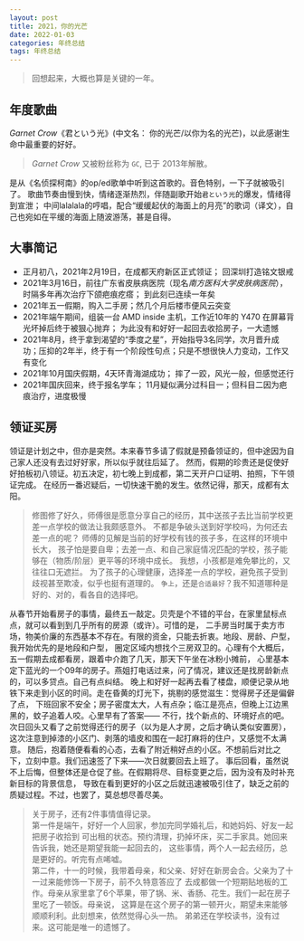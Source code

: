 ```yaml
---
layout: post
title: 2021，你的光芒
date: 2022-01-03
categories: 年终总结
tags: 年终总结
---
```

> 回想起来，大概也算是关键的一年。

## 年度歌曲

*Garnet Crow*《君という光》(中文名： 你的光芒/以你为名的光芒)，以此感谢生命中最重要的好好。

> *Garnet Crow* 又被粉丝称为 `GC`, 已于 2013年解散。 

是从《名侦探柯南》的op/ed歌单中听到这首歌的。音色特别，一下子就被吸引了。
歌曲节奏由慢到快，情绪逐渐热烈，伴随副歌开始`君という光`的爆发，情绪得到宣泄；
中间lalalala的哼唱，配合“缓缓起伏的海面上的月亮”的歌词（译文），自己也宛如在平缓的海面上随波游荡，甚是自得。

## 大事简记

- 正月初八，2021年2月19日，在成都天府新区正式领证； 回深圳打造铭文银戒
- 2021年3月16日，前往广东省皮肤病医院（现名*南方医科大学皮肤病医院*），时隔多年再次治疗下颌疤痕疙瘩； 到此刻已连续一年矣
- 2021年五一假期，购入二手房；然几个月后楼市便风云突变
- 2021年端午期间，组装一台 AMD inside 主机，工作近10年的 Y470 在屏幕背光坏掉后终于被狠心抛弃； 为此没有和好好一起回去收拾房子，一大遗憾
- 2021年8月，终于拿到渴望的“季度之星”，开始指导3名同学，次月晋升成功；压抑的2年半，终于有一个阶段性句点；只是不想很快人力变动，工作又有变化
- 2021年10月国庆假期，4天环青海湖成功； 摔了一跤，风光一般，但感觉还行
- 2021年国庆回来，终于报名学车； 11月疑似满分过科目一；但科目二因为疤痕治疗，进度极慢

## 领证买房

领证是计划之中，但亦是突然。本来春节多请了假就是预备领证的，但中途因为自己家人还没有去过好好家，所以似乎就往后延了。
然而，假期的珍贵还是促使好好拍板初八领证。初五决定，初七晚上到成都，第二天开户口证明、拍照，下午领证完成。
在经历一番迟疑后，一切快速干脆的发生。依然记得，那天，成都有太阳。

> 修图修了好久，师傅很是愿意分享自己的经历，其中送孩子去比当前学校更差一点学校的做法让我颇感意外。
不都是争破头送到好学校吗，为何还去差一点的呢？ 师傅的见解是当前的好学校有钱的孩子多，在这样的环境中长大，
孩子怕是要自卑；去差一点、和自己家庭情况匹配的学校，孩子能够在（物质/阶层）更平等的环境中成长。
我想，小孩都是难免攀比的，又往往口无遮拦。
为了孩子的心理健康，选择差一点的学校，避免孩子受到歧视甚至欺凌，似乎也挺有道理的。
`争上`，还是`合适最好`？我不知道哪种是好的、对的，看各自的选择吧。

从春节开始看房子的事情，最终五一敲定。贝壳是个不错的平台，在家里鼠标点点，就可以看到到几乎所有的房源（或许）。可惜的是，
二手房当时属于卖方市场，物美价廉的东西基本不存在。有限的资金，只能去折衷。地段、房龄、户型，我开始优先的是地段和户型，
圈定区域内想找个三房双卫的。心理有个大概后，五一假期去成都看房，跟着中介跑了几天，那天下午坐在冰粉小摊前，
心里基本定下蓝光的一个09年的房子。燕姐打电话过来，问了情况，建议还是找房龄新点的，可以多贷点。自己有点纠结。
晚上和好好一起再去看了楼盘，顺便记录从地铁下来走到小区的时间。走在昏黄的灯光下，挑剔的感觉滋生：觉得房子还是偏僻了点，
下班回家不安全；房子密度太大，人有点杂；临江是亮点，但晚上江边黑黑的，蚊子追着人咬。心里早有了答案——
不行，找个新点的、环境好点的吧。次日回头又看了之前觉得还行的房子（以为是人才房，之后才确认类似安置房），
这次注意到掉漆的小区门、剥落的墙皮和围在一起打麻将的住户，又感觉不太满意。
随后，抱着随便看看的心态，去看了附近稍好点的小区。不想前后对比之下，立刻中意。我们迅速签了下来——次日就要回去上班了。
事后回看，虽然说不上后悔，但整体还是仓促了些。在假期将尽、目标变更之后，因为没有及时补充新目标的背景信息，
导致在看到更好的小区之后就迅速被吸引住了，缺乏之前的质疑过程。不过，也罢了，莫总想尽善尽美。

> 关于房子，还有2件事情值得记录。  
第一件是端午，好好一个人回家，参加完同学婚礼后，和她妈妈、好友一起把房子收拾到
可出租的状态。预约清理，扔掉坏床，买二手家具。她回来告诉我，她还是期望我能一起回去的，
这些事情，两个人一起去经历，总是更好的。听完有点唏嘘。  
第二件，十一的时候，我带着母亲，和父亲、好好在新房会合。父亲为了十一过来能修饰一下房子，前不久特意答应了
去成都做一个短期贴地板的工作。母亲从家里拿了6个苹果，带了锅、米、香肠、花生。我们一起在房子里吃了一顿饭。母亲说，
这算是在这个房子的第一顿开火，期望未来能够顺顺利利。此刻想来，依然觉得心头一热。
弟弟还在学校读书，没有过来。这可能是唯一的遗憾了。

